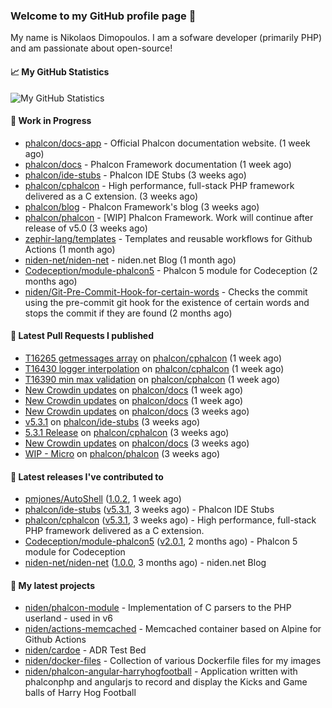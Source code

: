 ### Welcome to my GitHub profile page 👋

My name is Nikolaos Dimopoulos. I am a sofware developer (primarily PHP) and am passionate about open-source!

#### 📈 My GitHub Statistics

![My GitHub Statistics](https://github-readme-stats.vercel.app/api?username=niden&show_icons=true&count_private=true&hide_title=true&theme=transparent)

#### 👷 Work in Progress

- [phalcon/docs-app](https://github.com/phalcon/docs-app) - Official Phalcon documentation website. (1 week ago)
- [phalcon/docs](https://github.com/phalcon/docs) - Phalcon Framework documentation (1 week ago)
- [phalcon/ide-stubs](https://github.com/phalcon/ide-stubs) - Phalcon IDE Stubs (3 weeks ago)
- [phalcon/cphalcon](https://github.com/phalcon/cphalcon) - High performance, full-stack PHP framework delivered as a C extension. (3 weeks ago)
- [phalcon/blog](https://github.com/phalcon/blog) - Phalcon Framework&#39;s blog (3 weeks ago)
- [phalcon/phalcon](https://github.com/phalcon/phalcon) - [WIP] Phalcon Framework. Work will continue after release of v5.0 (3 weeks ago)
- [zephir-lang/templates](https://github.com/zephir-lang/templates) - Templates and reusable workflows for Github Actions (1 month ago)
- [niden-net/niden-net](https://github.com/niden-net/niden-net) - niden.net Blog (1 month ago)
- [Codeception/module-phalcon5](https://github.com/Codeception/module-phalcon5) - Phalcon 5 module for Codeception (2 months ago)
- [niden/Git-Pre-Commit-Hook-for-certain-words](https://github.com/niden/Git-Pre-Commit-Hook-for-certain-words) - Checks the commit using the pre-commit git hook for the existence of certain words and stops the commit if they are found (2 months ago)

#### 🔨 Latest Pull Requests I published

- [T16265 getmessages array](https://github.com/phalcon/cphalcon/pull/16446) on [phalcon/cphalcon](https://github.com/phalcon/cphalcon) (1 week ago)
- [T16430 logger interpolation](https://github.com/phalcon/cphalcon/pull/16445) on [phalcon/cphalcon](https://github.com/phalcon/cphalcon) (1 week ago)
- [T16390 min max validation](https://github.com/phalcon/cphalcon/pull/16444) on [phalcon/cphalcon](https://github.com/phalcon/cphalcon) (1 week ago)
- [New Crowdin updates](https://github.com/phalcon/docs/pull/3163) on [phalcon/docs](https://github.com/phalcon/docs) (1 week ago)
- [New Crowdin updates](https://github.com/phalcon/docs/pull/3162) on [phalcon/docs](https://github.com/phalcon/docs) (1 week ago)
- [New Crowdin updates](https://github.com/phalcon/docs/pull/3160) on [phalcon/docs](https://github.com/phalcon/docs) (3 weeks ago)
- [v5.3.1](https://github.com/phalcon/ide-stubs/pull/93) on [phalcon/ide-stubs](https://github.com/phalcon/ide-stubs) (3 weeks ago)
- [5.3.1 Release](https://github.com/phalcon/cphalcon/pull/16433) on [phalcon/cphalcon](https://github.com/phalcon/cphalcon) (3 weeks ago)
- [New Crowdin updates](https://github.com/phalcon/docs/pull/3158) on [phalcon/docs](https://github.com/phalcon/docs) (3 weeks ago)
- [WIP - Micro](https://github.com/phalcon/phalcon/pull/392) on [phalcon/phalcon](https://github.com/phalcon/phalcon) (3 weeks ago)

#### 🔭 Latest releases I've contributed to

- [pmjones/AutoShell](https://github.com/pmjones/AutoShell) ([1.0.2](https://github.com/pmjones/AutoShell/releases/tag/1.0.2), 1 week ago)
- [phalcon/ide-stubs](https://github.com/phalcon/ide-stubs) ([v5.3.1](https://github.com/phalcon/ide-stubs/releases/tag/v5.3.1), 3 weeks ago) - Phalcon IDE Stubs
- [phalcon/cphalcon](https://github.com/phalcon/cphalcon) ([v5.3.1](https://github.com/phalcon/cphalcon/releases/tag/v5.3.1), 3 weeks ago) - High performance, full-stack PHP framework delivered as a C extension.
- [Codeception/module-phalcon5](https://github.com/Codeception/module-phalcon5) ([v2.0.1](https://github.com/Codeception/module-phalcon5/releases/tag/v2.0.1), 2 months ago) - Phalcon 5 module for Codeception
- [niden-net/niden-net](https://github.com/niden-net/niden-net) ([1.0.0](https://github.com/niden-net/niden-net/releases/tag/1.0.0), 3 months ago) - niden.net Blog

#### 🌱 My latest projects

- [niden/phalcon-module](https://github.com/niden/phalcon-module) - Implementation of C parsers to the PHP userland - used in v6
- [niden/actions-memcached](https://github.com/niden/actions-memcached) - Memcached container based on Alpine for Github Actions
- [niden/cardoe](https://github.com/niden/cardoe) - ADR Test Bed
- [niden/docker-files](https://github.com/niden/docker-files) - Collection of various Dockerfile files for my images
- [niden/phalcon-angular-harryhogfootball](https://github.com/niden/phalcon-angular-harryhogfootball) - Application written with phalconphp and angularjs to record and display the Kicks and Game balls of Harry Hog Football


